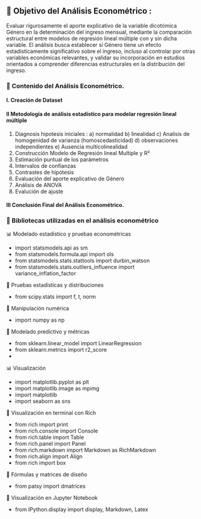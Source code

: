 ## 🎯 Objetivo del Análisis Econométrico : 
Evaluar rigurosamente el aporte explicativo de la variable dicotómica Género en la determinación del ingreso mensual, mediante la comparación estructural entre modelos de regresión lineal múltiple con y sin dicha variable. El análisis busca establecer si Género tiene un efecto estadísticamente significativo sobre el ingreso, incluso al controlar por otras variables económicas relevantes, y validar su incorporación en estudios orientados a comprender diferencias estructurales en la distribución del ingreso.




### 📘 Contenido del Análisis Econométrico.

#### I. Creación de Dataset

#### II Metodología de análisis estadístico para modelar regresión lineal múltiple
 1) Diagnosis hipotesis iniciales :
 a) normalidad
 b) linealidad
 c) Analisis de homogenidad de varianza (homoscedasticidad)
 d) observaciones independientes
 e) Ausencia multicolinealidad
 2) Construcción Modelo de Regresión lineal Multiple y R²
 3) Estimación puntual de los parámetros
 4) Intervalos de confianzas
 5) Contrastes de hipótesis
 6) Evaluación del aporte explicativo de Género
 7) Análisis de ANOVA
 8) Evalución de ajuste
    
 #### III Conclusión Final del Análisis Econométrico.



 
### 🧰 Bibliotecas utilizadas en el análisis econométrico

📊 Modelado estadístico y pruebas econométricas
- import statsmodels.api as sm
- from statsmodels.formula.api import ols
- from statsmodels.stats.stattools import durbin_watson
- from statsmodels.stats.outliers_influence import variance_inflation_factor


📐 Pruebas estadísticas y distribuciones 
- from scipy.stats import f, t, norm

🧮 Manipulación numérica
- import numpy as np

🤖 Modelado predictivo y métricas
- from sklearn.linear_model import LinearRegression
- from sklearn.metrics import r2_score
- 
📊 Visualización 
- import matplotlib.pyplot as plt
- import matplotlib.image as mpimg
- import matplotlib
- import seaborn as sns


🎨 Visualización en terminal con Rich
- from rich import print
- from rich.console import Console
- from rich.table import Table
- from rich.panel import Panel
- from rich.markdown import Markdown as RichMarkdown
- from rich.align import Align
- from rich import box


🧠 Fórmulas y matrices de diseño 
- from patsy import dmatrices


📎 Visualización en Jupyter Notebook 
- from IPython.display import display, Markdown, Latex
    
